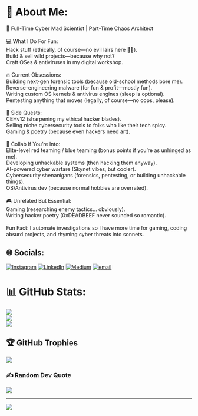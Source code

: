 # 💫 About Me:
🚀 Full-Time Cyber Mad Scientist | Part-Time Chaos Architect<br><br>💻 What I Do For Fun:<br>Hack stuff (ethically, of course—no evil lairs here 🦹‍♂️).<br>Build & sell wild projects—because why not?<br>Craft OSes & antiviruses in my digital workshop.<br><br>🔥 Current Obsessions:<br>Building next-gen forensic tools (because old-school methods bore me).<br>Reverse-engineering malware (for fun & profit—mostly fun).<br>Writing custom OS kernels & antivirus engines (sleep is optional).<br>Pentesting anything that moves (legally, of course—no cops, please).<br><br>🚀 Side Quests:<br>CEHv12 (sharpening my ethical hacker blades).<br>Selling niche cybersecurity tools to folks who like their tech spicy.<br>Gaming & poetry (because even hackers need art).<br><br>🤝 Collab If You’re Into:<br>Elite-level red teaming / blue teaming (bonus points if you’re as unhinged as me).<br>Developing unhackable systems (then hacking them anyway).<br>AI-powered cyber warfare (Skynet vibes, but cooler).<br>Cybersecurity shenanigans (forensics, pentesting, or building unhackable things).<br>OS/Antivirus dev (because normal hobbies are overrated).<br><br>🎮 Unrelated But Essential:<br>Gaming (researching enemy tactics… obviously).<br>Writing hacker poetry (0xDEADBEEF never sounded so romantic).<br><br>Fun Fact: I automate investigations so I have more time for gaming, coding absurd projects, and rhyming cyber threats into sonnets.


## 🌐 Socials:
[![Instagram](https://img.shields.io/badge/Instagram-%23E4405F.svg?logo=Instagram&logoColor=white)](https://instagram.com/https://instagram.com/https://instagram.com/https://www.instagram.com/who_tf_is_panda/) [![LinkedIn](https://img.shields.io/badge/LinkedIn-%230077B5.svg?logo=linkedin&logoColor=white)](https://linkedin.com/in/https://linkedin.com/in/https://linkedin.com/in/https://www.linkedin.com/in/amaan-s-795825218/) [![Medium](https://img.shields.io/badge/Medium-12100E?logo=medium&logoColor=white)](https://medium.com/@https://medium.com/@https://medium.com/@https://medium.com/@amaan.sk03) [![email](https://img.shields.io/badge/Email-D14836?logo=gmail&logoColor=white)](mailto:amaan.sk03@gmail.com) 
# 📊 GitHub Stats:
![](https://github-readme-stats.vercel.app/api?username=AmaanShaikh04&theme=neon&hide_border=true&include_all_commits=false&count_private=false)<br/>
![](https://nirzak-streak-stats.vercel.app/?user=AmaanShaikh04&theme=neon&hide_border=true)<br/>
![](https://github-readme-stats.vercel.app/api/top-langs/?username=AmaanShaikh04&theme=neon&hide_border=true&include_all_commits=false&count_private=false&layout=compact)

## 🏆 GitHub Trophies
![](https://github-profile-trophy.vercel.app/?username=AmaanShaikh04&theme=radical&no-frame=false&no-bg=false&margin-w=4)

### ✍️ Random Dev Quote
![](https://quotes-github-readme.vercel.app/api?type=horizontal&theme=radical)

---
[![](https://visitcount.itsvg.in/api?id=AmaanShaikh04&icon=8&color=0)](https://visitcount.itsvg.in)

<!-- Proudly created with GPRM ( https://gprm.itsvg.in ) -->
